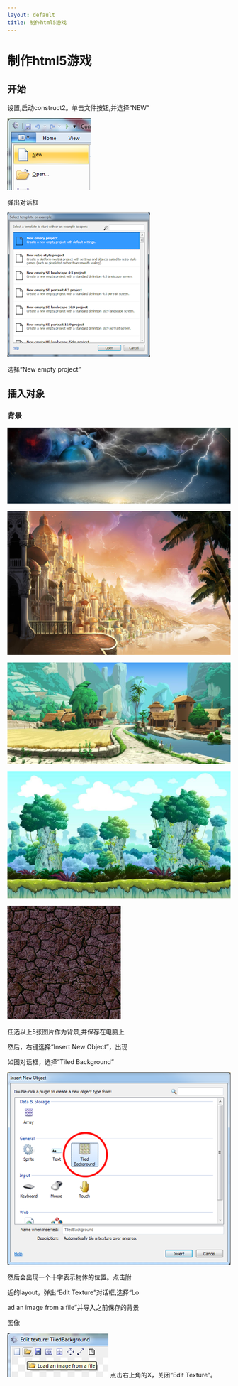 ```yaml
---
layout: default
title: 制作html5游戏
---
```


# 制作html5游戏

## 开始

设置,启动construct2。单击文件按钮,并选择“NEW”

![fdgh](\images\filenew.png)

弹出对话框

![fdgh](\images\newprojdialog65.png)

选择“New empty project”

## 插入对象

### 背景

![fdgh](\images\timg.jpg)

![fdgh](\images\timg1.jpg)

![fdgh](\images\timg2.jpg)

![fdgh](\images\timg3.jpg)

![fdgh](\images\bg.png)

任选以上5张图片作为背景,并保存在电脑上

然后，右键选择“Insert New Object”，出现

如图对话框，选择“Tiled Background”

![fdgh](\images\insertobject.png)

然后会出现一个十字表示物体的位置。点击附

近的layout，弹出“Edit Texture”对话框,选择“Lo

ad an image from a file”并导入之前保存的背景

图像

![fdgh](\images\loadtexturefromfile.png)
点击右上角的X，关闭“Edit Texture”。